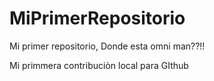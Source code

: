 # MiPrimerRepositorio

Mi primer repositorio, Donde esta omni man??!!

Mi primmera contribuciòn local para GIthub

